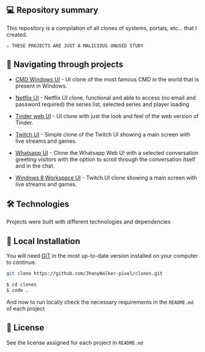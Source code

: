 ## 💻 Repository summary

This repository is a compilation of all clones of systems, portals, etc... that I created.

```text
⚠ THESE PROJECTS ARE JUST A MALICIOUS UNUSED STUDY
```

## 🚩 Navigating through projects


- [CMD Windows UI](https://github.com/JhonyWalker-pixel/clone/tree/master/cmd-ui-clone) - UI clone of the most famous CMD in the world that is present in Windows.

- [Netflix UI](https://github.com/JhonyWalker-pixel/clone/tree/master/netflix-simpleui) - Netflix UI clone, functional and able to access (no email and password required) the series list, selected series and player loading

- [Tinder web UI](https://github.com/JhonyWalker-pixel/clone/tree/master/tinder-web-cloneui) - UI clone with just the look and feel of the web version of Tinder.

- [Twitch UI](https://github.com/JhonyWalker-pixel/clone/tree/master/twitch-ui) - Simple clone of the Twitch UI showing a main screen with live streams and games.

- [Whatsapp UI](https://github.com/JhonyWalker-pixel/clone/tree/master/whatsapp-simple-clone) - Clone the Whatsapp Web UI with a selected conversation greeting visitors with the option to scroll through the conversation itself and in the chat.

- [Windows 8 Workspace UI](https://github.com/JhonyWalker-pixel/clone/tree/master/windows-8-workspace-clone) - Twitch UI clone showing a main screen with live streams and games.


## 🛠 Technologies

Projects were built with different technologies and dependencies

## 🔨 Local Installation

You will need [GIT](https://git-scm.com/) in the most up-to-date version installed on your computer to continue.

```bash
git clone https://github.com/JhonyWalker-pixel/clones.git

$ cd clones
$ code .
```

And now to run locally check the necessary requirements in the `README.md` of each project

## 📖 License

See the license assigned for each project in `README.md`
